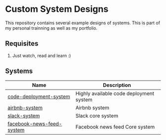 # Custom System Designs

This repository contains several example designs of systems. This is part of my personal 
trainning as well as my portfolio.

## Requisites
1. Just watch, read and learn :)


## Systems

| Name    | Description |
|---------|-------------|
| [code-deployment-system](https://github.com/LuisEspinosa7/custom-system-designs/tree/main/code-deployment-system) | Highly available code deployment system |
| [airbnb-system](https://github.com/LuisEspinosa7/custom-system-designs/tree/main/airbnb-system) | Airbnb system |
| [slack-system](https://github.com/LuisEspinosa7/custom-system-designs/tree/main/slack-system) | Slack core system |
| [facebook-news-feed-system](https://github.com/LuisEspinosa7/custom-system-designs/tree/main/facebook-news-feed) | Facebook news feed Core system |


